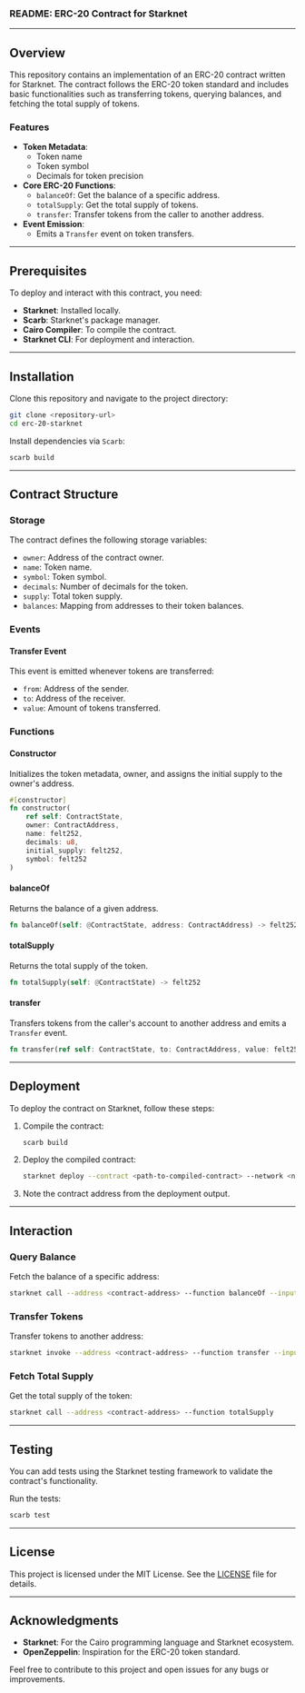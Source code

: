 ### README: ERC-20 Contract for Starknet

---

## Overview

This repository contains an implementation of an ERC-20 contract written for Starknet. The contract follows the ERC-20 token standard and includes basic functionalities such as transferring tokens, querying balances, and fetching the total supply of tokens.

### Features

- **Token Metadata**:
  - Token name
  - Token symbol
  - Decimals for token precision
- **Core ERC-20 Functions**:
  - `balanceOf`: Get the balance of a specific address.
  - `totalSupply`: Get the total supply of tokens.
  - `transfer`: Transfer tokens from the caller to another address.
- **Event Emission**:
  - Emits a `Transfer` event on token transfers.

---

## Prerequisites

To deploy and interact with this contract, you need:

- **Starknet**: Installed locally.
- **Scarb**: Starknet's package manager.
- **Cairo Compiler**: To compile the contract.
- **Starknet CLI**: For deployment and interaction.

---

## Installation

Clone this repository and navigate to the project directory:

```bash
git clone <repository-url>
cd erc-20-starknet
```

Install dependencies via `Scarb`:

```bash
scarb build
```

---

## Contract Structure

### Storage

The contract defines the following storage variables:

- `owner`: Address of the contract owner.
- `name`: Token name.
- `symbol`: Token symbol.
- `decimals`: Number of decimals for the token.
- `supply`: Total token supply.
- `balances`: Mapping from addresses to their token balances.

### Events

#### Transfer Event
This event is emitted whenever tokens are transferred:

- `from`: Address of the sender.
- `to`: Address of the receiver.
- `value`: Amount of tokens transferred.

### Functions

#### Constructor

Initializes the token metadata, owner, and assigns the initial supply to the owner's address.

```rust
#[constructor]
fn constructor(
    ref self: ContractState,
    owner: ContractAddress,
    name: felt252,
    decimals: u8,
    initial_supply: felt252,
    symbol: felt252
)
```

#### balanceOf

Returns the balance of a given address.

```rust
fn balanceOf(self: @ContractState, address: ContractAddress) -> felt252
```

#### totalSupply

Returns the total supply of the token.

```rust
fn totalSupply(self: @ContractState) -> felt252
```

#### transfer

Transfers tokens from the caller's account to another address and emits a `Transfer` event.

```rust
fn transfer(ref self: ContractState, to: ContractAddress, value: felt252)
```

---

## Deployment

To deploy the contract on Starknet, follow these steps:

1. Compile the contract:
   ```bash
   scarb build
   ```

2. Deploy the compiled contract:
   ```bash
   starknet deploy --contract <path-to-compiled-contract> --network <network>
   ```

3. Note the contract address from the deployment output.

---

## Interaction

### Query Balance

Fetch the balance of a specific address:

```bash
starknet call --address <contract-address> --function balanceOf --inputs <address>
```

### Transfer Tokens

Transfer tokens to another address:

```bash
starknet invoke --address <contract-address> --function transfer --inputs <to-address> <value>
```

### Fetch Total Supply

Get the total supply of the token:

```bash
starknet call --address <contract-address> --function totalSupply
```

---

## Testing

You can add tests using the Starknet testing framework to validate the contract's functionality.

Run the tests:

```bash
scarb test
```

---

## License

This project is licensed under the MIT License. See the [LICENSE](LICENSE) file for details.

---

## Acknowledgments

- **Starknet**: For the Cairo programming language and Starknet ecosystem.
- **OpenZeppelin**: Inspiration for the ERC-20 token standard.

Feel free to contribute to this project and open issues for any bugs or improvements.